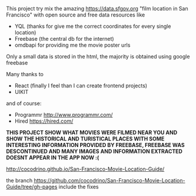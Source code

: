 This project try mix the amazing  https://data.sfgov.org "film location in San Francisco" with open source and free data resources like

- YQL (thanks for give me the correct coordinates for every single location)
- Freebase (the central db for the internet)
- omdbapi for providing me the movie poster urls


Only a small data is stored in the html, the majority is obtained using google freebase

Many thanks to
- React (finally I feel than I can create frontend projects)
- UIKIT

and of course:
- Programmr http://www.programmr.com/
- Hired https://hired.com/

**THIS PROJECT SHOW WHAT MOVIES WERE FILMED NEAR YOU AND SHOW THE HISTORICAL AND TURISTICAL PLACES WITH SOME INTERESTING INFORMATION PROVIDED BY FREEBASE, FREEBASE WAS DESCONTINUED AND MANY IMAGES AND INFORMATION EXTRACTED DOESNT APPEAR IN THE APP NOW :(**

 
http://cocodrino.github.io/San-Francisco-Movie-Location-Guide/


the branch https://github.com/cocodrino/San-Francisco-Movie-Location-Guide/tree/gh-pages include the fixes
